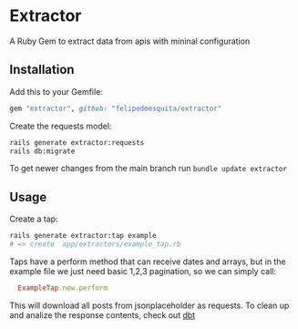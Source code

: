 # Extractor
 A Ruby Gem to extract data from apis with mininal configuration
## Installation
 Add this to your Gemfile:
 ```ruby
gem "extractor", github: "felipedmesquita/extractor"
 ```
Create the requests model:
```bash
rails generate extractor:requests
rails db:migrate
```
To get newer changes from the main branch run `bundle update extractor`

## Usage
Create a tap:
```bash
rails generate extractor:tap example
# => create  app/extractors/example_tap.rb
```
Taps have a perform method that can receive dates and arrays, but in the example file we just need basic 1,2,3 pagination, so we can simply call:
```ruby
  ExampleTap.new.perform
```
This will download all posts from jsonplaceholder as requests.
To clean up and analize the response contents, check out [dbt](https://github.com/felipedmesquita/dbt)
